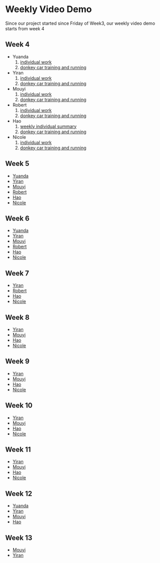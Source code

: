 # Weekly Video Demo

Since our project started since Friday of Week3, our weekly video demo starts from week 4

## Week 4
- Yuanda 
     1. [individual work](https://youtu.be/1o-RmwG3IqA)
     1. [donkey car training and running](https://youtu.be/d9mRQXM1_dc)
- Yiran
     1. [individual work](https://youtu.be/NJyp6R7ZGR0)
     1. [donkey car training and running](https://youtu.be/XmacjpMjD_I)
- Mouyi
     1. [individual work](https://youtu.be/_2eW4pzh7tE)
     1. [donkey car training and running](https://youtu.be/bQyBKpzrQ4w)
- Robert
     1. [individual work](https://youtu.be/NiPeBPrbKXM)
     1. [donkey car training and running](https://youtu.be/mPnv8xmU_tg)
- Hao 
     1. [weekly individual summary](https://youtu.be/7U-fWr5Sv_E)
     1. [donkey car training and running](https://youtu.be/iPJreDFLsCs)
- Nicole
     1. [individual work](https://youtu.be/dX4lj7Y1JFY)
     1. [donkey car training and running](https://youtu.be/totA3HmxinM)


## Week 5
- [Yuanda](https://www.youtube.com/watch?v=-Ea1S9x55oQ&feature=youtu.be)
- [Yiran](https://youtu.be/Pdbp4nOL8Lk)
- [Mouyi](https://youtu.be/2FwnLP4FiB0)
- [Robert](https://youtu.be/d3iy-GJf6XI)
- [Hao](https://youtu.be/JvlqVd-pQZo)
- [Nicole](https://youtu.be/KkBae-5aGnw)


## Week 6
- [Yuanda](https://www.youtube.com/watch?v=hWSs6zBgu_s&feature=youtu.be)
- [Yiran](https://youtu.be/6CO-E7Vt03I)
- [Mouyi](https://youtu.be/adVbw1as3VE)
- [Robert](https://youtu.be/-kTnFZG_Ac4)
- [Hao](https://youtu.be/--aVURGKhNk)
- [Nicole](https://youtu.be/aACL0KiHaO8)

## Week 7
- [Yiran](https://youtu.be/3xD5ec7F6L8)
- [Robert](https://youtu.be/fGYtrB7iZmA)
- [Hao](https://youtu.be/lX3zUaQVL3Q)
- [Nicole](https://youtu.be/AEior8RGtFQ)

## Week 8
- [Yiran](https://youtu.be/lp8B9a6NXHw)
- [Mouyi](https://youtu.be/S7HMbG-Ljqc)
- [Hao](https://youtu.be/x0gUSXXUKaI)
- [Nicole](https://youtu.be/6HWmnvg1lpU)

## Week 9
- [Yiran](https://youtu.be/nntQoA_ZGRM)
- [Mouyi](https://youtu.be/xOlWfW1SABQ)
- [Hao](https://youtu.be/BjYLYZGwsJE)
- [Nicole](https://youtu.be/-AnldWgdCXE)

## Week 10
- [Yiran](https://youtu.be/ZBgl6bLZNFs)
- [Mouyi](https://youtu.be/z_Aa4tvAlOI)
- [Hao](https://youtu.be/M33l6vhlL0E)
- [Nicole](https://youtu.be/FWF6cEYGq8Y)

## Week 11
- [Yiran](https://youtu.be/AdHaU4O7G_g)
- [Mouyi](https://youtu.be/AINMHtjeVyo)
- [Hao](https://youtu.be/NDRO-ccFWfo)
- [Nicole](https://youtu.be/KdtCmdEQZ78)


## Week 12
- [Yuanda](https://youtu.be/U5xmpcQhekQ)
- [Yiran](https://youtu.be/zU0vtKoXRBM)
- [Mouyi](https://youtu.be/eqNrKk2x5V4)
- [Hao](https://youtu.be/AWeeRJO3CE0)

## Week 13
- [Mouyi](https://youtu.be/rKrkwmnWJ7c)
- [Yiran](https://youtu.be/Qvmi7Z04hxA)